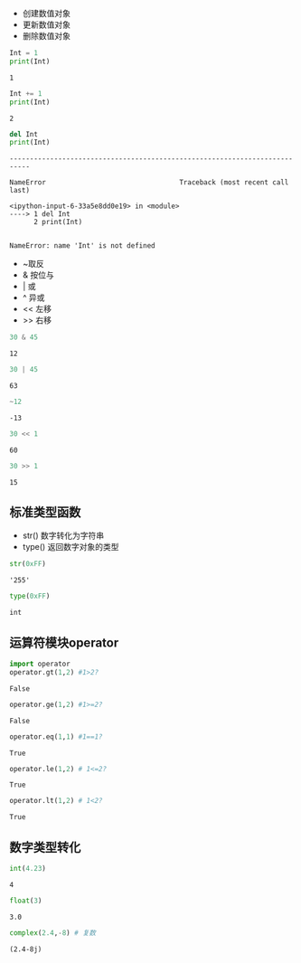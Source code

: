 
- 创建数值对象
- 更新数值对象
- 删除数值对象


```python
Int = 1
print(Int)
```

    1



```python
Int += 1
print(Int)
```

    2



```python
del Int
print(Int)
```


    ---------------------------------------------------------------------------

    NameError                                 Traceback (most recent call last)

    <ipython-input-6-33a5e8dd0e19> in <module>
    ----> 1 del Int
          2 print(Int)


    NameError: name 'Int' is not defined


- ~取反
- & 按位与
- | 或
- ^ 异或
- << 左移
- \>\> 右移


```python
30 & 45
```




    12




```python
30 | 45
```




    63




```python
~12
```




    -13




```python
30 << 1
```




    60




```python
30 >> 1
```




    15



## 标准类型函数
- str() 数字转化为字符串
- type() 返回数字对象的类型


```python
str(0xFF)
```




    '255'




```python
type(0xFF)
```




    int



## 运算符模块operator


```python
import operator
operator.gt(1,2) #1>2?
```




    False




```python
operator.ge(1,2) #1>=2?
```




    False




```python
operator.eq(1,1) #1==1?
```




    True




```python
operator.le(1,2) # 1<=2?
```




    True




```python
operator.lt(1,2) # 1<2?
```




    True



## 数字类型转化


```python
int(4.23)
```




    4




```python
float(3)
```




    3.0




```python
complex(2.4,-8) # 复数
```




    (2.4-8j)



